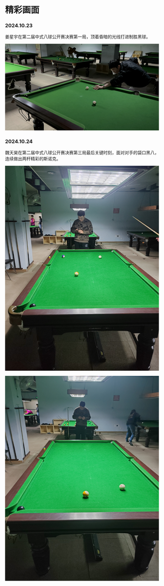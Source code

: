 # 精彩画面

### 2024.10.23

姜星宇在第二届中式八球公开赛决赛第一局，顶着昏暗的光线打进制胜黑球。

![](./img/20241023_001.jpg)

### 2024.10.24

魏天昊在第二届中式八球公开赛决赛第三局最后关键时刻，面对对手的袋口黑八，连续做出两杆精彩的斯诺克。

![](./img/20241024_001.jpg)

![](./img/20241024_002.jpg)
